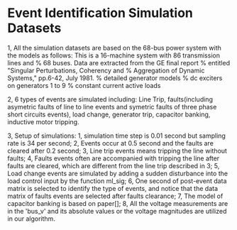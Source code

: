 # Event Identification Simulation Datasets
1, All the simulation datasets are based on the 68-bus power system with the models as follows: 
This is a 16-machine system with 86 transmission lines and
% 68 buses. Data are extracted from the GE final report
% entitled "Singular Perturbations, Coherency and
% Aggregation of Dynamic Systems," pp.6-42, July 1981.
% detailed generator models
% dc exciters on generators 1 to 9
% constant current active loads

2, 6 types of events are simulated including: Line Trip, faults(including asymetric faults of line to line events and symetric faults of three phase short circuits events), load change, generator trip, capacitor banking, inductive motor tripping.

3, Setup of simulations:
1, simulation time step is 0.01 second but sampling rate is 34 per second;
2, Events occur at 0.5 second and the faults are cleared after 0.2 second;
3, Line trip events means tripping the line without faults;
4, Faults events often are accompanied with tripping the line after faults are cleared, which are different from the line trip described in 3;
5, Load change events are simulated by adding a sudden disturbance into the load control input by the function ml_sig;
6, One second of post-event data matrix is selected to identify the type of events, and notice that the data matrix of faults events are selected after faults clearance; 
7, The model of capacitor banking is based on paper[];
8, All the voltage measurements are in the 'bus_v' and its absolute values or the voltage magnitudes are utilized in our algorithm.
